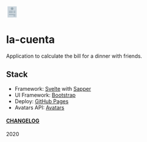 <img alt="La Cuenta" src="https://raw.githubusercontent.com/agustinl/cuentas-claras/develop/static/favicon-32x32.png">

# la-cuenta

Application to calculate the bill for a dinner with friends.

## Stack

- Framework: [Svelte](https://svelte.dev/) with [Sapper](https://sapper.svelte.dev/)
- UI Framework: [Bootstrap](https://getbootstrap.com/)
- Deploy: [GitHub Pages](https://pages.github.com/)
- Avatars API: [Avatars](https://avatars.dicebear.com)

#### [CHANGELOG](https://github.com/agustinl/la-cuenta/blob/develop/CHANGELOG.md)

2020